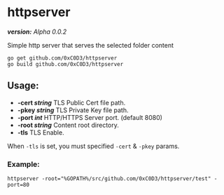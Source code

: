 # httpserver
_**version:** Alpha 0.0.2_

Simple http server that serves the selected folder content

    go get github.com/0xC0D3/httpserver
    go build github.com/0xC0D3/httpserver

## Usage:
- **-cert _string_** TLS Public Cert file path.
- **-pkey _string_** TLS Private Key file path.
- **-port _int_** HTTP/HTTPS Server port. (default 8080)
- **-root _string_** Content root directory.
- **-tls** TLS Enable.

When `-tls` is set, you must specified `-cert` & `-pkey` params. 

### Example:
    httpserver -root="%GOPATH%/src/github.com/0xC0D3/httpserver/test" -port=80
